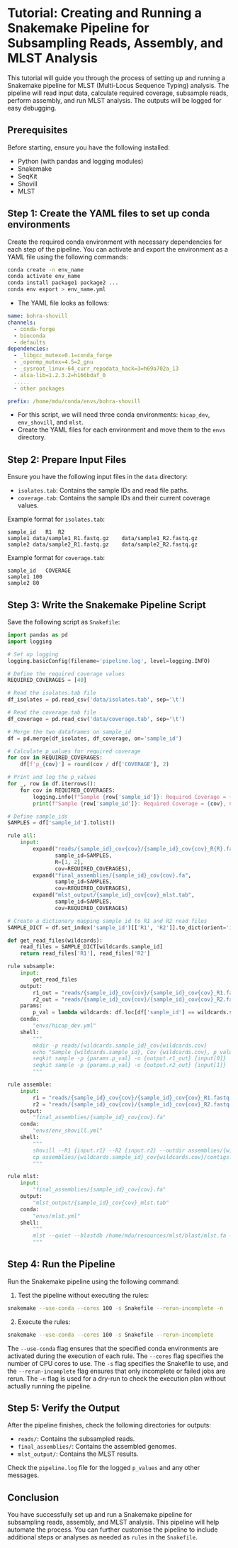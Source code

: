 # Tutorial: Creating and Running a Snakemake Pipeline for Subsampling Reads, Assembly, and MLST Analysis

This tutorial will guide you through the process of setting up and running a Snakemake pipeline for MLST (Multi-Locus Sequence Typing) analysis. The pipeline will read input data, calculate required coverage, subsample reads, perform assembly, and run MLST analysis. The outputs will be logged for easy debugging.

## Prerequisites

Before starting, ensure you have the following installed:
- Python (with pandas and logging modules)
- Snakemake
- SeqKit
- Shovill
- MLST

## Step 1: Create the YAML files to set up conda environments

Create the required conda environment with necessary dependencies for each step of the pipeline. You can activate and export the environment as a YAML file using the following commands:

```bash
conda create -n env_name
conda activate env_name
conda install package1 package2 ...
conda env export > env_name.yml
```
* The YAML file looks as follows:

```yaml
name: bohra-shovill
channels:
  - conda-forge
  - bioconda
  - defaults
dependencies:
  - _libgcc_mutex=0.1=conda_forge
  - _openmp_mutex=4.5=2_gnu
  - _sysroot_linux-64_curr_repodata_hack=3=h69a702a_13
  - alsa-lib=1.2.3.2=h166bdaf_0
  .....
  - other packages

prefix: /home/mdu/conda/envs/bohra-shovill
```

* For this script, we will need three conda environments: `hicap_dev`, `env_shovill`, and `mlst`.
* Create the YAML files for each environment and move them to the `envs` directory.

## Step 2: Prepare Input Files

Ensure you have the following input files in the `data` directory:
- `isolates.tab`: Contains the sample IDs and read file paths.
- `coverage.tab`: Contains the sample IDs and their current coverage values.

Example format for `isolates.tab`:
```
sample_id	R1	R2
sample1	data/sample1_R1.fastq.gz	data/sample1_R2.fastq.gz
sample2	data/sample2_R1.fastq.gz	data/sample2_R2.fastq.gz
```

Example format for `coverage.tab`:
```
sample_id	COVERAGE
sample1	100
sample2	80
```

## Step 3: Write the Snakemake Pipeline Script

Save the following script as `Snakefile`:

```python
import pandas as pd
import logging

# Set up logging
logging.basicConfig(filename='pipeline.log', level=logging.INFO)

# Define the required coverage values
REQUIRED_COVERAGES = [40]

# Read the isolates.tab file
df_isolates = pd.read_csv('data/isolates.tab', sep='\t')

# Read the coverage.tab file
df_coverage = pd.read_csv('data/coverage.tab', sep='\t')

# Merge the two dataframes on sample_id
df = pd.merge(df_isolates, df_coverage, on='sample_id')

# Calculate p_values for required coverage
for cov in REQUIRED_COVERAGES:
    df[f'p_{cov}'] = round(cov / df['COVERAGE'], 2)

# Print and log the p_values
for _, row in df.iterrows():
    for cov in REQUIRED_COVERAGES:
        logging.info(f"Sample {row['sample_id']}: Required Coverage = {cov}, Current Coverage = {row['COVERAGE']}, p_value = {row[f'p_{cov}']}")
        print(f"Sample {row['sample_id']}: Required Coverage = {cov}, Current Coverage = {row['COVERAGE']}, p_value = {row[f'p_{cov}']}")

# Define sample_ids
SAMPLES = df['sample_id'].tolist()

rule all:
    input:
        expand("reads/{sample_id}_cov{cov}/{sample_id}_cov{cov}_R{R}.fastq.gz", 
               sample_id=SAMPLES, 
               R=[1, 2], 
               cov=REQUIRED_COVERAGES),
        expand("final_assemblies/{sample_id}_cov{cov}.fa", 
               sample_id=SAMPLES, 
               cov=REQUIRED_COVERAGES),
        expand("mlst_output/{sample_id}_cov{cov}_mlst.tab", 
               sample_id=SAMPLES, 
               cov=REQUIRED_COVERAGES)

# Create a dictionary mapping sample_id to R1 and R2 read files
SAMPLE_DICT = df.set_index('sample_id')[['R1', 'R2']].to_dict(orient='index')

def get_read_files(wildcards):
    read_files = SAMPLE_DICT[wildcards.sample_id]
    return read_files['R1'], read_files['R2']

rule subsample:
    input:
        get_read_files
    output:
        r1_out = "reads/{sample_id}_cov{cov}/{sample_id}_cov{cov}_R1.fastq.gz",
        r2_out = "reads/{sample_id}_cov{cov}/{sample_id}_cov{cov}_R2.fastq.gz"
    params:
        p_val = lambda wildcards: df.loc[df['sample_id'] == wildcards.sample_id, f'p_{wildcards.cov}'].values[0]
    conda:
        "envs/hicap_dev.yml"
    shell:
        """
        mkdir -p reads/{wildcards.sample_id}_cov{wildcards.cov}
        echo "Sample {wildcards.sample_id}, Cov {wildcards.cov}, p_value {params.p_val}" | tee -a pipeline.log
        seqkit sample -p {params.p_val} -o {output.r1_out} {input[0]}
        seqkit sample -p {params.p_val} -o {output.r2_out} {input[1]}
        """

rule assemble:
    input:
        r1 = "reads/{sample_id}_cov{cov}/{sample_id}_cov{cov}_R1.fastq.gz",
        r2 = "reads/{sample_id}_cov{cov}/{sample_id}_cov{cov}_R2.fastq.gz"
    output:
        "final_assemblies/{sample_id}_cov{cov}.fa"
    conda:
        "envs/env_shovill.yml"
    shell:
        """
        shovill --R1 {input.r1} --R2 {input.r2} --outdir assemblies/{wildcards.sample_id}_cov{wildcards.cov}/ --force --cpus 8 --ram 16 --minlen 500
        cp assemblies/{wildcards.sample_id}_cov{wildcards.cov}/contigs.fa final_assemblies/{wildcards.sample_id}_cov{wildcards.cov}.fa
        """

rule mlst:
    input:
        "final_assemblies/{sample_id}_cov{cov}.fa"
    output:
        "mlst_output/{sample_id}_cov{cov}_mlst.tab"
    conda:
        "envs/mlst.yml"
    shell:
        """
        mlst --quiet --blastdb /home/mdu/resources/mlst/blast/mlst.fa --datadir /home/mdu/resources/mlst/pubmlst --nopath {input} --exclude ecoli > {output}
        """
```

## Step 4: Run the Pipeline

Run the Snakemake pipeline using the following command:
1. Test the pipeline without executing the rules:
```bash
snakemake --use-conda --cores 100 -s Snakefile --rerun-incomplete -n
```
2. Execute the rules:
```bash
snakemake --use-conda --cores 100 -s Snakefile --rerun-incomplete
```

The `--use-conda` flag ensures that the specified conda environments are activated during the execution of each rule. The `--cores` flag specifies the number of CPU cores to use. The `-s` flag specifies the Snakefile to use, and the `--rerun-incomplete` flag ensures that only incomplete or failed jobs are rerun. The `-n` flag is used for a dry-run to check the execution plan without actually running the pipeline.

## Step 5: Verify the Output

After the pipeline finishes, check the following directories for outputs:
- `reads/`: Contains the subsampled reads.
- `final_assemblies/`: Contains the assembled genomes.
- `mlst_output/`: Contains the MLST results.

Check the `pipeline.log` file for the logged `p_values` and any other messages.

## Conclusion

You have successfully set up and run a Snakemake pipeline for subsampling reads, assembly, and MLST analysis. This pipeline will help automate the process. You can further customise the pipeline to include additional steps or analyses as needed as `rules` in the `Snakefile`. 
